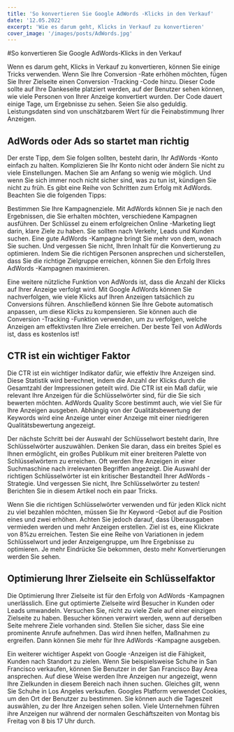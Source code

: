 ```yaml
---
title: 'So konvertieren Sie Google AdWords -Klicks in den Verkauf'
date: '12.05.2022'
excerpt: 'Wie es darum geht, Klicks in Verkauf zu konvertieren'
cover_image: '/images/posts/AdWords.jpg'
---
```


#So konvertieren Sie Google AdWords-Klicks in den Verkauf

Wenn es darum geht, Klicks in Verkauf zu konvertieren, können Sie einige Tricks verwenden. Wenn Sie Ihre Conversion -Rate erhöhen möchten, fügen Sie Ihrer Zielseite einen Conversion -Tracking -Code hinzu. Dieser Code sollte auf Ihre Dankeseite platziert werden, auf der Benutzer sehen können, wie viele Personen von Ihrer Anzeige konvertiert wurden. Der Code dauert einige Tage, um Ergebnisse zu sehen. Seien Sie also geduldig. Leistungsdaten sind von unschätzbarem Wert für die Feinabstimmung Ihrer Anzeigen.

## AdWords oder Ads so startet man richtig

Der erste Tipp, dem Sie folgen sollten, besteht darin, Ihr AdWords -Konto einfach zu halten. Komplizieren Sie Ihr Konto nicht oder ändern Sie nicht zu viele Einstellungen. Machen Sie am Anfang so wenig wie möglich. Und wenn Sie sich immer noch nicht sicher sind, was zu tun ist, kündigen Sie nicht zu früh. Es gibt eine Reihe von Schritten zum Erfolg mit AdWords. Beachten Sie die folgenden Tipps:

Bestimmen Sie Ihre Kampagnenziele. Mit AdWords können Sie je nach den Ergebnissen, die Sie erhalten möchten, verschiedene Kampagnen ausführen. Der Schlüssel zu einem erfolgreichen Online -Marketing liegt darin, klare Ziele zu haben. Sie sollten nach Verkehr, Leads und Kunden suchen. Eine gute AdWords -Kampagne bringt Sie mehr von dem, wonach Sie suchen. Und vergessen Sie nicht, Ihren Inhalt für die Konvertierung zu optimieren. Indem Sie die richtigen Personen ansprechen und sicherstellen, dass Sie die richtige Zielgruppe erreichen, können Sie den Erfolg Ihres AdWords -Kampagnen maximieren.

Eine weitere nützliche Funktion von AdWords ist, dass die Anzahl der Klicks auf Ihrer Anzeige verfolgt wird. Mit Google AdWords können Sie nachverfolgen, wie viele Klicks auf Ihren Anzeigen tatsächlich zu Conversions führen. Anschließend können Sie Ihre Gebote automatisch anpassen, um diese Klicks zu kompensieren. Sie können auch die Conversion -Tracking -Funktion verwenden, um zu verfolgen, welche Anzeigen am effektivsten Ihre Ziele erreichen. Der beste Teil von AdWords ist, dass es kostenlos ist!

## CTR ist ein wichtiger Faktor

Die CTR ist ein wichtiger Indikator dafür, wie effektiv Ihre Anzeigen sind. Diese Statistik wird berechnet, indem die Anzahl der Klicks durch die Gesamtzahl der Impressionen geteilt wird. Die CTR ist ein Maß dafür, wie relevant Ihre Anzeigen für die Schlüsselwörter sind, für die Sie sich bewerten möchten. AdWords Quality Score bestimmt auch, wie viel Sie für Ihre Anzeigen ausgeben. Abhängig von der Qualitätsbewertung der Keywords wird eine Anzeige unter einer Anzeige mit einer niedrigeren Qualitätsbewertung angezeigt.

Der nächste Schritt bei der Auswahl der Schlüsselwort besteht darin, Ihre Schlüsselwörter auszuwählen. Denken Sie daran, dass ein breites Spiel es Ihnen ermöglicht, ein großes Publikum mit einer breiteren Palette von Schlüsselwörtern zu erreichen. Oft werden Ihre Anzeigen in einer Suchmaschine nach irrelevanten Begriffen angezeigt. Die Auswahl der richtigen Schlüsselwörter ist ein kritischer Bestandteil Ihrer AdWords -Strategie. Und vergessen Sie nicht, Ihre Schlüsselwörter zu testen! Berichten Sie in diesem Artikel noch ein paar Tricks.

Wenn Sie die richtigen Schlüsselwörter verwenden und für jeden Klick nicht zu viel bezahlen möchten, müssen Sie Ihr Keyword -Gebot auf die Position eines und zwei erhöhen. Achten Sie jedoch darauf, dass Überausgaben vermieden werden und mehr Anzeigen erstellen. Ziel ist es, eine Klickrate von 8%zu erreichen. Testen Sie eine Reihe von Variationen in jedem Schlüsselwort und jeder Anzeigengruppe, um Ihre Ergebnisse zu optimieren. Je mehr Eindrücke Sie bekommen, desto mehr Konvertierungen werden Sie sehen.

## Optimierung Ihrer Zielseite ein Schlüsselfaktor

Die Optimierung Ihrer Zielseite ist für den Erfolg von AdWords -Kampagnen unerlässlich. Eine gut optimierte Zielseite wird Besucher in Kunden oder Leads umwandeln. Versuchen Sie, nicht zu viele Ziele auf einer einzigen Zielseite zu haben. Besucher können verwirrt werden, wenn auf derselben Seite mehrere Ziele vorhanden sind. Stellen Sie sicher, dass Sie eine prominente Anrufe aufnehmen. Das wird ihnen helfen, Maßnahmen zu ergreifen. Dann können Sie mehr für Ihre AdWords -Kampagne ausgeben.

Ein weiterer wichtiger Aspekt von Google -Anzeigen ist die Fähigkeit, Kunden nach Standort zu zielen. Wenn Sie beispielsweise Schuhe in San Francisco verkaufen, können Sie Benutzer in der San Francisco Bay Area ansprechen. Auf diese Weise werden Ihre Anzeigen nur angezeigt, wenn Ihre Zielkunden in diesem Bereich nach ihnen suchen. Gleiches gilt, wenn Sie Schuhe in Los Angeles verkaufen. Googles Platform verwendet Cookies, um den Ort der Benutzer zu bestimmen. Sie können auch die Tageszeit auswählen, zu der Ihre Anzeigen sehen sollen. Viele Unternehmen führen ihre Anzeigen nur während der normalen Geschäftszeiten von Montag bis Freitag von 8 bis 17 Uhr durch.
